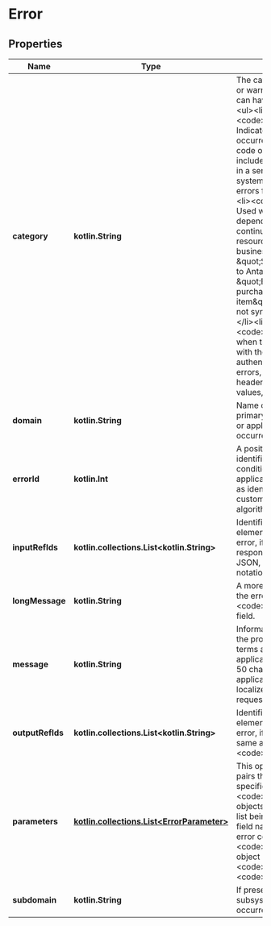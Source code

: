 
# Error

## Properties
Name | Type | Description | Notes
------------ | ------------- | ------------- | -------------
**category** | **kotlin.String** | The category type for this error or warning. It is a string that can have one of three values:&lt;ul&gt;&lt;li&gt;&lt;code&gt;Application&lt;/code&gt;: Indicates an exception or error occurred in the application code or at runtime. Examples include catching an exception in a service&#39;s business logic, system failures, or request errors from a dependency.&lt;/li&gt;&lt;li&gt;&lt;code&gt;Business&lt;/code&gt;: Used when your service or a dependent service refused to continue processing on the resource because of a business rule violation such as \&quot;Seller does not ship item to Antarctica\&quot; or \&quot;Buyer ineligible to purchase an alcoholic item\&quot;. Business errors are not syntactical input errors.&lt;/li&gt;&lt;li&gt;&lt;code&gt;Request&lt;/code&gt;: Used when there is anything wrong with the request, such as authentication, syntactical errors, rate limiting or missing headers, bad HTTP header values, and so on.&lt;/li&gt;&lt;/ul&gt; |  [optional]
**domain** | **kotlin.String** | Name of the domain ,or primary system, of the service or application where the error occurred. |  [optional]
**errorId** | **kotlin.Int** | A positive integer that uniquely identifies the specific error condition that occurred. Your application can use error codes as identifiers in your customized error-handling algorithms. |  [optional]
**inputRefIds** | **kotlin.collections.List&lt;kotlin.String&gt;** | Identifies specific request elements associated with the error, if any. inputRefId&#39;s response is format specific. For JSON, use &lt;i&gt;JSONPath&lt;/i&gt; notation. |  [optional]
**longMessage** | **kotlin.String** | A more detailed explanation of the error than given in the &lt;code&gt;message&lt;/code&gt; error field. |  [optional]
**message** | **kotlin.String** | Information on how to correct the problem, in the end user&#39;s terms and language where applicable. Its value is at most 50 characters long. If applicable, the value is localized in the end user&#39;s requested locale. |  [optional]
**outputRefIds** | **kotlin.collections.List&lt;kotlin.String&gt;** | Identifies specific response elements associated with the error, if any. Path format is the same as &lt;code&gt;inputRefId&lt;/code&gt;. |  [optional]
**parameters** | [**kotlin.collections.List&lt;ErrorParameter&gt;**](ErrorParameter.md) | This optional list of name/value pairs that contain context-specific &lt;code&gt;ErrorParameter&lt;/code&gt; objects, with each item in the list being a parameter (or input field name) that caused an error condition. Each &lt;code&gt;ErrorParameter&lt;/code&gt; object consists of two fields, a &lt;code&gt;name&lt;/code&gt; and a &lt;code&gt;value&lt;/code&gt;. |  [optional]
**subdomain** | **kotlin.String** | If present, indicates the subsystem in which the error occurred. |  [optional]



